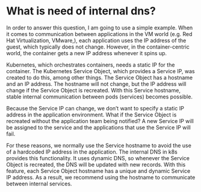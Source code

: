 # What is need of internal dns?

In order to answer this question, I am going to use a simple example. When it comes to communication between applications in 
the VM world (e.g. Red Hat Virtualization, VMware,), each application uses the IP address of the guest, which typically 
does not change. However, in the container-centric world, the container gets a new IP address whenever it spins up.

Kubernetes, which orchestrates containers, needs a static IP for the container. The Kubernetes Service Object, which provides 
a Service IP, was created to do this, among other things. The Service Object has a hostname and an IP address. The hostname 
will not change, but the IP address will change if the Service Object is recreated. With this Service hostname, stable 
internal communication between pods (services) becomes possible.

Because the Service IP can change, we don’t want to specify a static IP address in the application environment. What if the 
Service Object is recreated without the application team being notified? A new Service IP will be assigned to the service 
and the applications that use the Service IP will fail.

For these reasons, we normally use the Service hostname to avoid the use of a hardcoded IP address in the application. The 
internal DNS in k8s provides this functionality. It uses dynamic DNS, so whenever the Service Object is recreated, the DNS 
will be updated with new records. With this feature, each Service Object hostname has a unique and dynamic Service IP address. 
As a result, we recommend using the hostname to communicate between internal services.
